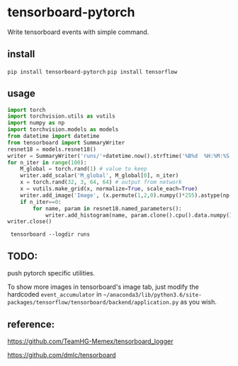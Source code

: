 # tensorboard-pytorch

Write tensorboard events with simple command.

## install

`pip install tensorboard-pytorch`
`pip install tensorflow`


## usage
```python
import torch
import torchvision.utils as vutils
import numpy as np
import torchvision.models as models
from datetime import datetime
from tensorboard import SummaryWriter
resnet18 = models.resnet18()
writer = SummaryWriter('runs/'+datetime.now().strftime('%B%d  %H:%M:%S'))
for n_iter in range(100):
    M_global = torch.rand(1) # value to keep
    writer.add_scalar('M_global', M_global[0], n_iter)
    x = torch.rand(32, 3, 64, 64) # output from network
    x = vutils.make_grid(x, normalize=True, scale_each=True)   
    writer.add_image('Image', (x.permute(1,2,0).numpy()*255).astype(np.uint8), n_iter)
    if n_iter==0:
        for name, param in resnet18.named_parameters():
            writer.add_histogram(name, param.clone().cpu().data.numpy().reshape(-1), n_iter)
writer.close()
```

` tensorboard --logdir runs`  

## TODO:
push pytorch specific utilities.

To show more images in tensorboard's image tab, just
modify the hardcoded `event_accumulator` in 
`~/anaconda3/lib/python3.6/site-packages/tensorflow/tensorboard/backend/application.py`
as you wish.


## reference:

https://github.com/TeamHG-Memex/tensorboard_logger

https://github.com/dmlc/tensorboard
